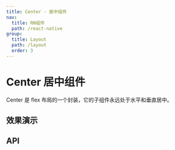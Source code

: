 ```yaml
---
title: Center - 居中组件
nav:
  title: RN组件
  path: /react-native
group:
  title: Layout
  path: /layout
  order: 3
---
```


# Center 居中组件

Center 是 flex 布局的一个封装，它的子组件永远处于水平和垂直居中。

## 效果演示

## API
